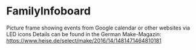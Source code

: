 # FamilyInfoboard
Picture frame showing events from Google calendar or other websites via LED icons
Details can be found in the German Make-Magazin: https://www.heise.de/select/make/2016/14/1481471464810181
